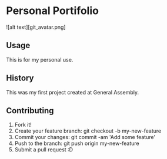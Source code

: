# Personal Portifolio
![alt text][git_avatar.png]

## Usage
 This is for my personal use.

## History

 This was my first project created at General Assembly.

## Contributing

1. Fork it!
2. Create your feature branch: git checkout -b my-new-feature
3. Commit your changes: git commit -am 'Add some feature'
4. Push to the branch: git push origin my-new-feature
5. Submit a pull request :D
